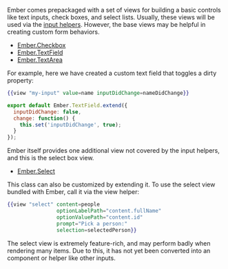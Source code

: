 Ember comes prepackaged with a set of views for building a basic controls like text inputs, check boxes, and select lists. Usually, these views will be used via the [input helpers](../../templates/input-helpers/). However, the base views may be helpful in creating custom form behaviors.

* [Ember.Checkbox](http://emberjs.com/api/classes/Ember.Checkbox.html)
* [Ember.TextField](http://emberjs.com/api/classes/Ember.TextField.html)
* [Ember.TextArea](http://emberjs.com/api/classes/Ember.TextArea.html)

For example, here we have created a custom text field that toggles a dirty property:

```app/templates/some-template-using-a-view.hbs
{{view "my-input" value=name inputDidChange=nameDidChange}}
```

```app/views/my-input.js
export default Ember.TextField.extend({
  inputDidChange: false,
  change: function() {
    this.set('inputDidChange', true);
  }
});
```

Ember itself provides one additional view not covered by the input helpers, and this is the select box view.

* [Ember.Select](http://emberjs.com/api/classes/Ember.Select.html)

This class can also be customized by extending it. To use the select view bundled with Ember, call it via the view helper:

```handlebars
{{view "select" content=people
                optionLabelPath="content.fullName"
                optionValuePath="content.id"
                prompt="Pick a person:"
                selection=selectedPerson}}
```

The select view is extremely feature-rich, and may perform badly when rendering many items. Due to this, it has not yet been converted into an component or helper like other inputs.
